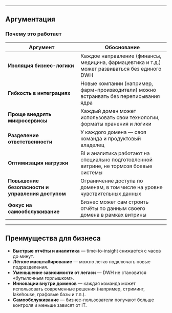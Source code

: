 
---

## Аргументация

### Почему это работает

| Аргумент                                 | Обоснование                                                                                      |
|------------------------------------------|---------------------------------------------------------------------------------------------------|
| **Изоляция бизнес-логики**               | Каждое направление (финансы, медицина, фармацевтика и т.д.) может развиваться без единого DWH     |
| **Гибкость в интеграциях**               | Новые компании (например, фарм-производители) можно встраивать без переписывания ядра             |
| **Проще внедрять микросервисы**          | Каждый домен может использовать свои технологии, форматы хранения и логики                        |
| **Разделение ответственности**           | У каждого домена — своя команда и продуктовый владелец                                            |
| **Оптимизация нагрузки**                 | BI и аналитика работают на специально подготовленной витрине, не тормозя боевые системы           |
| **Повышение безопасности и управления доступом** | Ограничение доступа по доменам, в том числе на уровне чувствительных данных                      |
| **Фокус на самообслуживание**            | Бизнес может сам строить отчёты по данным своего домена в рамках витрины                          |

---

## Преимущества для бизнеса

- **Быстрые отчёты и аналитика** — time-to-insight снижается с часов до минут.
- **Лёгкое масштабирование** — можно легко подключать новые подразделения.
- **Уменьшение зависимости от легаси** — DWH не становится «бутылочным горлышком».
- **Инновации внутри доменов** — каждая команда может использовать современные решения (например, стриминг, lakehouse, графовые базы и т.п.).
- **Самообслуживание** — бизнес-пользователи получают больше контроля и меньше зависят от IT.
